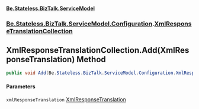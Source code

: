 #### [Be.Stateless.BizTalk.ServiceModel](README.md 'README')
### [Be.Stateless.BizTalk.ServiceModel.Configuration](Be.Stateless.BizTalk.ServiceModel.Configuration.md 'Be.Stateless.BizTalk.ServiceModel.Configuration').[XmlResponseTranslationCollection](XmlResponseTranslationCollection.md 'Be.Stateless.BizTalk.ServiceModel.Configuration.XmlResponseTranslationCollection')

## XmlResponseTranslationCollection.Add(XmlResponseTranslation) Method

```csharp
public void Add(Be.Stateless.BizTalk.ServiceModel.Configuration.XmlResponseTranslation xmlResponseTranslation);
```
#### Parameters

<a name='Be.Stateless.BizTalk.ServiceModel.Configuration.XmlResponseTranslationCollection.Add(Be.Stateless.BizTalk.ServiceModel.Configuration.XmlResponseTranslation).xmlResponseTranslation'></a>

`xmlResponseTranslation` [XmlResponseTranslation](XmlResponseTranslation.md 'Be.Stateless.BizTalk.ServiceModel.Configuration.XmlResponseTranslation')